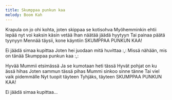 ```yaml
---
title: Skumppaa punkun kaa
melody: Boom Kah
---
```


Krapula on jo ohi kohta,
joten skippaa se kotisohva
Myöhemminkin ehtii lepää
nyt voi kaksin käsin vetää
Ihan näätää jäädä hyytyyn
Tai painaa päätä tyynyyn
Mennää täysii, kone käyntiin
SKUMPPAA PUNKUN KAA!

Ei jäädä simaa kupittaa
Joten hei juodaan mitä huvittaa
:,: Missä nähään, mis on tänää
Skumppaa punkun kaa :,:

Hyvää Mummii etsimässä
Ja se kumotaan heti tässä
Hyvät pohjat on ku ässä hihas
Joten sammun tässä pihas
Mummi sinkoo sinne tänne
Tai viel vaik pidemmälle
Nyt tuopit täyteen
Tyhjäks, täyteen
SKUMPPAA PUNKUN KAA!

Ei jäädä simaa kupittaa...
